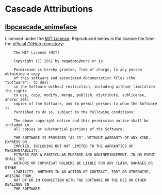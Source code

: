 # Cascade Attributions

## [lbpcascade_animeface](https://github.com/nagadomi/lbpcascade_animeface)

Licensed under the [MIT License](https://opensource.org/licenses/MIT). Reproduced below is the license file from the [official GitHub repository](https://github.com/nagadomi/lbpcascade_animeface):

        The MIT License (MIT)

        Copyright (C) 2011 by nagadomi@nurs.or.jp

        Permission is hereby granted, free of charge, to any person obtaining a copy
        of this software and associated documentation files (the "Software"), to deal
        in the Software without restriction, including without limitation the rights
        to use, copy, modify, merge, publish, distribute, sublicense, and/or sell
        copies of the Software, and to permit persons to whom the Software is
        furnished to do so, subject to the following conditions:

        The above copyright notice and this permission notice shall be included in
        all copies or substantial portions of the Software.

        THE SOFTWARE IS PROVIDED "AS IS", WITHOUT WARRANTY OF ANY KIND, EXPRESS OR
        IMPLIED, INCLUDING BUT NOT LIMITED TO THE WARRANTIES OF MERCHANTABILITY,
        FITNESS FOR A PARTICULAR PURPOSE AND NONINFRINGEMENT. IN NO EVENT SHALL THE
        AUTHORS OR COPYRIGHT HOLDERS BE LIABLE FOR ANY CLAIM, DAMAGES OR OTHER
        LIABILITY, WHETHER IN AN ACTION OF CONTRACT, TORT OR OTHERWISE, ARISING FROM,
        OUT OF OR IN CONNECTION WITH THE SOFTWARE OR THE USE OR OTHER DEALINGS IN
        THE SOFTWARE.
